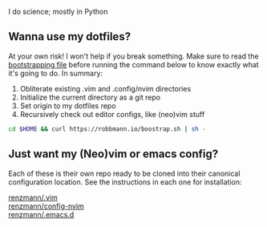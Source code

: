 I do science; mostly in Python

## Wanna use my dotfiles?
At your own risk! I won't help if you break something.
Make sure to read the [bootstrapping
file](https://raw.githubusercontent.com/renzmann/renzmann/main/bootstrap.sh)
before running the command below to know exactly what it's going to do. In
summary:

1. Obliterate existing .vim and .config/nvim directories
1. Initialize the current directory as a git repo
1. Set origin to my dotfiles repo
1. Recursively check out editor configs, like (neo)vim stuff

```sh
cd $HOME && curl https://robbmann.io/boostrap.sh | sh -
```

## Just want my (Neo)vim or emacs config?
Each of these is their own repo ready to be cloned into their canonical configuration location.
See the instructions in each one for installation:

[renzmann/.vim](https://github.com/renzmann/.vim)  
[renzmann/config-nvim](https://github.com/renzmann/config-nvim)  
[renzmann/.emacs.d](https://github.com/renzmann/.emacs.d)  
